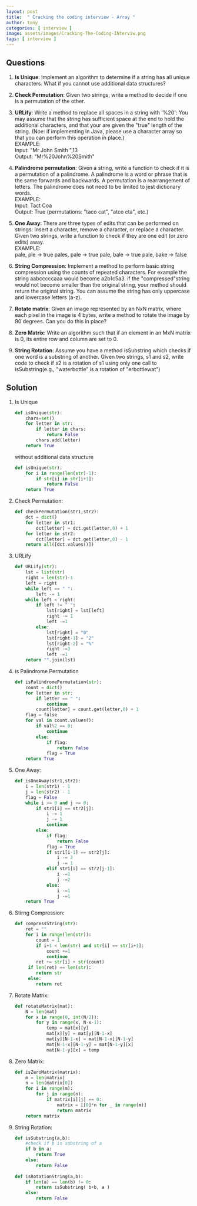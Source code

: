 ```yaml
---
layout: post
title:  " Cracking the coding interview - Array "
author: tony
categories: [ interview ]
image: assets/images/Cracking-The-Coding-INterviw.png
tags: [ interview ]
---
```


## Questions
1. **Is Unique**: Implement an algorithm to determine if a string has all unique characters. What if you cannot use additional data structures?

2. **Check Permutation**: Given two strings, write a method to decide if one is a permutation of the other.

3. **URLify**: Write a method to replace all spaces in a string with '%20': You may assume that the string has sufficient space at the end to hold the additional characters, and that your are given the "true" length of the string. (Noe: if implementing in Java, please use a character array so that you can perform this operation in place.)  
    EXAMPLE:  
    Input:  "Mr John Smith  ",13    
    Output: "Mr%20John%20Smith"   
4. **Palindrome permutation**: Given a string, write a function to check if it is a permutation of a palindrome. A palindrome is a word or phrase that is the same forwards and backwards. A permutation is a rearrangement of letters. The palindrome does not need to be limited to jest dictionary words.  
    EXAMPLE:  
    Input:  Tact Coa  
    Output: True (permutations: "taco cat", "atco cta", etc.)  
5. **One Away**: There are three types of edits that can be performed on strings: Insert a character, remove a character, or replace a character. Given two strings, write a function to check if they are one edit (or zero edits) away.  
    EXAMPLE:  
    pale,   ple     -> true
    pales,  pale    -> true
    pale,   bale    -> true
    pale,   bake    -> false
6. **String Compression**: Implement a method to perform basic string compression using the counts of repeated characters. For example the string aabcccccaaa would become a2b1c5a3. if the "compressed"string would not become smaller than the original string, your method should return the original string. You can assume the string has only uppercase and lowercase letters (a-z).  
7. **Rotate matrix**: Given an image represented by an NxN matrix, where each pixel in the image is 4 bytes, write a method to rotate the image by 90 degrees. Can you do this in place?  
8. **Zero Matrix**: Write an algorithm such that if an element in an MxN matrix is 0, its entire row and column are set to 0.
9. **String Rotation**: Assume you have a method isSubstring which checks if one word is a substring of another. Given two strings, s1 and s2, write code to check if s2 is a rotation of s1 using only one call to isSubstring(e.g., "waterbottle" is a rotation of "erbottlewat")

## Solution
1. Is Unique
    ```python
    def isUnique(str):
        chars=set()
        for letter in str:
            if letter in chars:
                return False
            chars.add(letter)
        return True
    ```
    without additional data structure
    ```python
    def isUnique(str):
        for i in range(len(str)-1):
            if str[i] in str[i+1]:
                return False
        return True
    ```
2. Check Permutation:
    ```python
    def checkPermutation(str1,str2):
        dct = dict()
        for letter in str1:
            dct[letter] = dct.get(letter,0) + 1
        for letter in str2:
            dct[letter] = dct.get(letter,0) - 1
        return all([dct.values()])
    ```
3. URLify
    ```python
    def URLify(str):
        lst = list(str)
        right = len(str)-1
        left = right
        while left == " ":
            left -= 1
        while left < right:
            if left != " ":
                lst[right] = lst[left]
                right -= 1
                left -=1
            else:
                lst[right] = "0"
                lst[right-1] = "2"
                lst[right-2] = "%"
                right -=3
                left -=1
        return "".join(lst)
    ```
4. is Palindrome Permutation
    ```python
    def isPalindromePermutation(str):
        count = dict()
        for letter in str:
            if letter == " ":
                continue
            count[letter] = count.get(letter,0) + 1
        flag = false
        for val in count.values():
            if val%2 == 0:
                continue
            else:
                if flag:
                    return False
                flag = True
        return True
    ```
5. One Away:
    ```python
    def isOneAway(str1,str2):
        i = len(str1) - 1
        j = len(str2) - 1
        flag = False
        while i >= 0 and j >= 0:
            if str1[i] == str2[j]:
                i -= 1
                j -= 1
                continue
            else:
                if flag:
                    return False
                flag = True
                if str1[i-1] == str2[j]:
                    i -= 2
                    j -= 1
                elif str1[i] == str2[j-1]:
                    i -=1
                    j -=2
                else:
                    i -=1
                    j -=1
        return True
    ```
6. Stirng Compression:
    ```python
    def compressString(str):
        ret = ""
        for i in range(len(str)):
            count = 1
            if i+1 < len(str) and str[i] == str[i+1]:
                count +=1
                continue
            ret += str[i] + str(count)
         if len(ret) == len(str):
            return str
         else:
            return ret
    ```
7. Rotate Matrix:
    ```python
    def rotateMatrix(mat): 
        N = len(mat)  
        for x in range(0, int(N/2)): 
            for y in range(x, N-x-1): 
                temp = mat[x][y] 
                mat[x][y] = mat[y][N-1-x] 
                mat[y][N-1-x] = mat[N-1-x][N-1-y] 
                mat[N-1-x][N-1-y] = mat[N-1-y][x] 
                mat[N-1-y][x] = temp 
    ```
8. Zero Matrix:
    ```python
    def isZeroMatrix(matrix):
        m = len(matrix)
        n = len(matrix[0])
        for i in range(m):
            for j in range(n):
                if matrix[i][j] == 0:
                    matrix = [[0]*n for _ in range(m)]
                    return matrix
        return matrix
    ```
9. String Rotation:
    ```python
    def isSubstring(a,b):
        #check if b is substring of a
        if b in a:
            return True
        else:
            return False
        
    def isRotationString(a,b):
        if len(a) == len(b) != 0:
            return isSubstring( b+b, a )
        else:
            return False
    ```